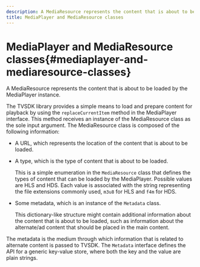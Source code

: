 ```yaml
---
description: A MediaResource represents the content that is about to be loaded by the MediaPlayer instance.
title: MediaPlayer and MediaResource classes
---
```


# MediaPlayer and MediaResource classes{#mediaplayer-and-mediaresource-classes}

A MediaResource represents the content that is about to be loaded by the MediaPlayer instance.

<!--<a id="section_B09A012C97454AF58CE2269B800D8027"></a>-->

The TVSDK library provides a simple means to load and prepare content for playback by using the `replaceCurrentItem` method in the MediaPlayer interface. This method receives an instance of the MediaResource class as the sole input argument. The MediaResource class is composed of the following information:

* A URL, which represents the location of the content that is about to be loaded. 
* A type, which is the type of content that is about to be loaded.

  This is a simple enumeration in the `MediaResource` class that defines the types of content that can be loaded by the MediaPlayer. Possible values are HLS and HDS. Each value is associated with the string representing the file extensions commonly used, `m3u8` for HLS and `f4m` for HDS. 
* Some metadata, which is an instance of the `Metadata` class.

  This dictionary-like structure might contain additional information about the content that is about to be loaded, such as information about the alternate/ad content that should be placed in the main content.

The metadata is the medium through which information that is related to alternate content is passed to TVSDK. The `Metadata` interface defines the API for a generic key-value store, where both the key and the value are plain strings. 
